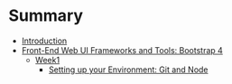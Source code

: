 # Summary

* [Introduction](README.md)
* [Front-End Web UI Frameworks and Tools: Bootstrap 4](front-end-web-ui-frameworks-and-tools-bootstrap-4.md)
  * [Week1](front-end-web-ui-frameworks-and-tools-bootstrap-4/setting-up-your-environment-git-and-node.md)
    * [Setting up your Environment: Git and Node](front-end-web-ui-frameworks-and-tools-bootstrap-4/setting-up-your-environment-git-and-node/setting-up-your-environment-git-and-node.md)

